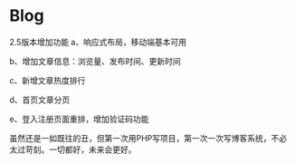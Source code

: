 # Blog
2.5版本增加功能
  a、响应式布局，移动端基本可用
  
  b、增加文章信息：浏览量、发布时间、更新时间
  
  c、新增文章热度排行
  
  d、首页文章分页
  
  e、登入注册页面重排，增加验证码功能
  
虽然还是一如既往的丑，但第一次用PHP写项目，第一次一次写博客系统，不必太过苛刻。一切都好，未来会更好。
